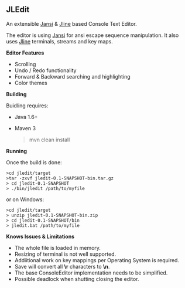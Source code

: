 **JLEdit**
---------
An extensible [Jansi](http://jansi.fusesource.org/) & [Jline](https://github.com/jline/jline2 "Jline") based Console Text Editor.

The editor is using [Jansi](http://jansi.fusesource.org/) for ansi escape sequence manipulation. It also uses [Jline](https://github.com/jline/jline2 "Jline") terminals, streams and key maps.

**Editor Features**

* Scrolling
* Undo / Redo functionality
* Forward & Backward searching and highlighting
* Color themes

**Building**

Buidling requires:
* Java 1.6+
* Maven 3

    >mvn clean install

**Running**

Once the build is done:

    >cd jledit/target
    >tar -zxvf jledit-0.1-SNAPSHOT-bin.tar.gz
    > cd jledit-0.1-SNAPSHOT
    > ./bin/jledit /path/to/myfile

or on Windows:

    >cd jledit/target
    > unzip jledit-0.1-SNAPSHOT-bin.zip
    > cd jledit-0.1-SNAPSHOT/bin
    > jledit.bat /path/to/myfile



**Knows Issues & Limitations**

* The whole file is loaded in memory.
* Resizing of terminal is not well supported.
* Addiitional work on key mappings per Operating System is required.
* Save will convert all **\r** characters to **\n**.
* The base ConsoleEditor implementation needs to be simplified.
* Possible deadlock when shutting closing the editor.


